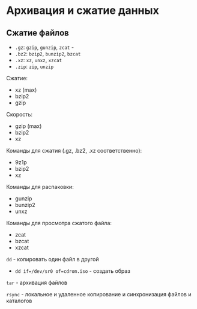# Архивация и сжатие данных

## Сжатие файлов

- `.gz`: `gzip`, `gunzip`, `zcat` -
- `.bz2`: `bzip2`, `bunzip2`, `bzcat`
- `.xz`: `xz`, `unxz`, `xzcat`
- `.zip`: `zip`, `unzip`

Сжатие:
- xz (max)
- bzip2
- gzip

Скорость:
- gzip (max)
- bzip2
- xz

Команды для сжатия (.gz, .bz2, .xz соответственно):
- 9z1p
- bzip2
- xz

Команды для распаковки:
- gunzip
- bunzip2
- unxz

Команды для просмотра сжатого файла:
- zcat
- bzcat
- xzcat

`dd` - копировать один файл в другой
- `dd if=/dev/sr0 of=cdrom.iso` - создать образ

`tar` - архивация файлов

`rsync` - локальное и удаленное копирование и синхронизация файлов и каталогов
